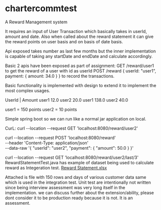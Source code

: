 # chartercommtest

A Reward Management system

It requires an input of User Transaction which basically takes in userId, amount and date.
Also when called about the reward statement it can give the reward points on user basis and on basis of date basis.

Api exposed takes number as last few months but the inner implementation is capable of taking any startDate and endDate and calculate accordingly.

Basic 2 apis have been exposed as part of assignment:
GET /reward/user1 to get the reward of a user with id as userId
POST /reward
{
  userId: "user1",
  payment: {
    amount: 34.0
  }
}
to record the transactions.

Basic functionality is implemented with design to extend it to implement the most complex usages.

UserId |  Amount
user1      12.0
user2      20.0
user1      138.0
user2      40.0


user1 = 150 points
user2 = 10 points

Simple spring boot so we can run like a normal jar application on local.

CurL:
curl --location --request GET 'localhost:8080/reward/user2'

curl --location --request POST 'localhost:8080/reward' \
--header 'Content-Type: application/json' \
--data-raw '{
    "userId": "user2",
    "payment": {
        "amount": 50.0
    }
}'


curl --location --request GET 'localhost:8080/reward/user2/last/3'
RewardStatementTest.java has example of dataset being used to calculate reward
as Integeration test.
[Reward Statement.xlsx](https://github.com/kmvarma184/chartercommtest/files/9921779/Reward.Statement.xlsx)

Attached is file with 150 rows and days of various customer data same which is used in the integration test.
Unit test are intentionally not written since being interview assessment was very long itself in the implementation. 
we can discuss further about the extension/ability, please dont consider it to be production ready because it is not. It is an assessment.



